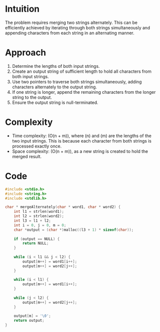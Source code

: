 # Intuition
The problem requires merging two strings alternately. This can be efficiently achieved by iterating through both strings simultaneously and appending characters from each string in an alternating manner.

# Approach
1. Determine the lengths of both input strings.
2. Create an output string of sufficient length to hold all characters from both input strings.
3. Use two pointers to traverse both strings simultaneously, adding characters alternately to the output string.
4. If one string is longer, append the remaining characters from the longer string to the output.
5. Ensure the output string is null-terminated.

# Complexity
- Time complexity: \(O(n + m)\), where \(n\) and \(m\) are the lengths of the two input strings. This is because each character from both strings is processed exactly once.
- Space complexity: \(O(n + m)\), as a new string is created to hold the merged result.

# Code
```c
#include <stdio.h>
#include <string.h>
#include <stdlib.h>

char * mergeAlternately(char * word1, char * word2) {
    int l1 = strlen(word1);
    int l2 = strlen(word2);
    int l3 = l1 + l2;
    int i = 0, j = 0, m = 0;
    char *output = (char *)malloc((l3 + 1) * sizeof(char));
    
    if (output == NULL) {
        return NULL; 
    }
    
    while (i < l1 && j < l2) {
        output[m++] = word1[i++];
        output[m++] = word2[j++];
    }
    
    while (i < l1) {
        output[m++] = word1[i++];
    }
    
    while (j < l2) {
        output[m++] = word2[j++];
    }
    
    output[m] = '\0';
    return output;
}
```